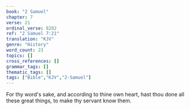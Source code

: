 ```yaml
---
book: "2 Samuel"
chapter: 7
verse: 21
ordinal_verse: 8202
ref: "2 Samuel 7:21"
translation: "KJV"
genre: "History"
word_count: 23
topics: []
cross_references: []
grammar_tags: []
thematic_tags: []
tags: ["Bible","KJV","2-Samuel"]
---
```

For thy word's sake, and according to thine own heart, hast thou done all these great things, to make thy servant know them.
